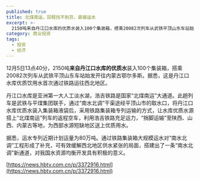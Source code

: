 ```yaml
---
published: true
title: 北煤南运，回程找不到货，直接运水
excerpt: >-
  2150吨来自丹江口水库的优质水装入100个集装箱，搭乘20082次列车从武铁平顶山东车站始发开往内蒙古鄂尔多斯。据悉，这是丹江口水库优质饮用水首次通过铁路运往西北地区。
category: 商业投资
tags:
  - 投资
  - 经济
---
```


12月5日13点40分，2150吨**来自丹江口水库的优质水**装入100个集装箱，搭乘20082次列车从武铁平顶山东车站始发开往内蒙古鄂尔多斯。据悉，这是丹江口水库优质饮用水首次通过铁路运往西北地区。

丹江口水库是亚洲第一大人工淡水湖，浩吉铁路是国家“北煤南运”大通道。此趟列车是武铁与平煤集团联手，通过“南水北调”干渠途经平顶山市的取水口，将丹江口水库优质水装入集装箱液袋后，采用铁路集装箱专列运输的方式，让水库优质水源搭上“北煤南运”列车的返程空车，利用浩吉铁路充足运力，“捎脚运输”至陕西、山西、内蒙古等地，为西部水源短缺地区送上优质用水。

据悉，运水专列近期计划运量为80万吨。通过铁路集装箱大规模运水对“南水北调”工程形成了补充，可有效缓解西北地区供水紧张的局面，搭建出了一条“南水北调”新通道，对我国水资源均衡开发具有积极的意义。

[https://news.hbtv.com.cn/p/3372916.html](https://news.hbtv.com.cn/p/3372916.html)
